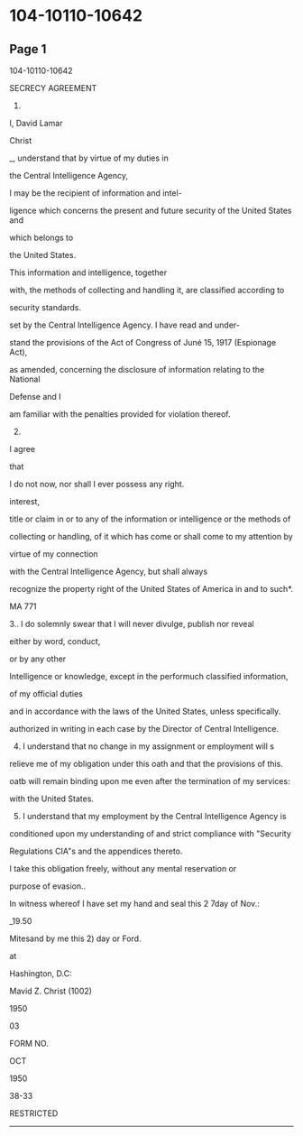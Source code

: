 # 104-10110-10642

## Page 1

104-10110-10642

SECRECY AGREEMENT

1.

I, David Lamar

Christ

_, understand that by virtue of my duties in

the Central Intelligence Agency,

I may be the recipient of information and intel-

ligence which concerns the present and future security of the United States and

which belongs to

the United States.

This information and intelligence, together

with, the methods of collecting and handling it, are classified according to

security standards.

set by the Central Intelligence Agency. I have read and under-

stand the provisions of the Act of Congress of Juné 15, 1917 (Espionage Act),

as amended, concerning the disclosure of information relating to the National

Defense and I

am familiar with the penalties provided for violation thereof.

2.

I agree

that

I do not now, nor shall I ever possess any right.

interest,

title or claim in or to any of the information or intelligence or the methods of

collecting or handling, of it which has come or shall come to my attention by

virtue of my connection

with the Central Intelligence Agency, but shall always

recognize the property right of the United States of America in and to such*.

MA 771

3.. I do solemnly swear that I will never divulge, publish nor reveal

either by word, conduct,

or by any other

Intelligence or knowledge, except in the performuch classified information,

of my official duties

and in accordance with the laws of the United States, unless specifically.

authorized in writing in each case by the Director of Central Intelligence.

4. I understand that no change in my assignment or employment will s

relieve me of my obligation under this oath and that the provisions of this.

oatb will remain binding upon me even after the termination of my services:

with the United States.

5. I understand that my employment by the Central Intelligence Agency is

conditioned upon my understanding of and strict compliance with "Security

Regulations CIA"s and the appendices thereto.

I take this obligation freely, without any mental reservation or

purpose of evasion..

In witness whereof I have set my hand and seal this 2 7day of Nov.:

_19.50

Mitesand by me this 2) day or Ford.

at

Hashington, D.C:

Mavid Z. Christ (1002)

1950

03

FORM NO.

OCT

1950

38-33

RESTRICTED

---

